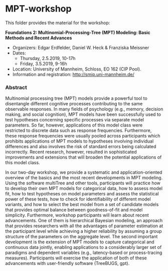 # MPT-workshop

This folder provides the material for the workshop: 

**Foundations 2: Multinomial-Processing-Tree (MPT) Modeling: Basic Methods and Recent Advances**

* Organizers: Edgar Erdfelder, Daniel W. Heck & Franziska Meissner
* Dates: 
	* Thursday, 2.5.2019, 10-17h 
	* Friday, 3.5.2019, 9-16h
* Location: University of Mannheim, Schloss, EO 162 (CIP Pool). 
* Information and registration: http://smip.uni-mannheim.de/


### Abstract

Multinomial processing tree (MPT) models provide a powerful tool to disentangle different cognitive processes contributing to the same observable responses. In many fields of psychology (e.g., memory, decision making, and social cognition), MPT models have been successfully used to test hypotheses concerning specific processes via separate model parameters. So far, however, applications of this model class were restricted to discrete data such as response frequencies. Furthermore, these response frequencies were usually pooled across participants which prohibits applications of MPT models to hypotheses involving individual differences and also involves the risk of standard errors being calculated incorrectly. Recent research, however, resulted in sophisticated improvements and extensions that will broaden the potential applications of this model class.

In our two-day workshop, we provide a systematic and application-oriented overview of the basics and the most recent developments in MPT modeling. Using the software multiTree and other tools, participants will practice how to develop their own MPT models for categorical data, how to assess model fit, how to test hypotheses on model parameters and assess the statistical power of these tests, how to check for identifiability of different model variants, and how to select the best model from a set of candidate models that provides optimal balance between goodness-of-fit and model simplicity. Furthermore, workshop participants will learn about recent advancements. One of them is hierarchical Bayesian modeling, an approach that provides researchers with all the advantages of parameter estimation at the participant level while achieving a higher reliability by assuming a group structure of the parameters on the aggregate level. The second important development is the extension of MPT models to capture categorical and continuous data jointly, enabling applications to a considerably larger set of paradigms and dependent variables (e.g., latency-based or process-tracing measures). Participants will exercise the application of both of these advancements with user-friendly software (TreeBUGS, gpt).

